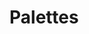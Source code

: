 # Palettes

<!-- Coolors Palette Widget -->
<script src="https://coolors.co/palette-widget/widget.js"></script>
<script data-id="020924744527540007">new CoolorsPaletteWidget("020924744527540007", ["bfb5af","ece2d0","d5b9b2","a26769","582c4d"]); </script>

<!-- Coolors Palette Widget -->
<script src="https://coolors.co/palette-widget/widget.js"></script>
<script data-id="015617484613912258">new CoolorsPaletteWidget("015617484613912258", ["d2ab99","bdbea9","8db38b","56876d","04724d"]); </script>

<!-- Coolors Palette Widget -->
<script src="https://coolors.co/palette-widget/widget.js"></script>
<script data-id="02819976702446446">new CoolorsPaletteWidget("02819976702446446", ["eef0f2","c6c7c4","a2999e","846a6a","353b3c"]); </script>


<!-- Coolors Palette Widget -->
<script src="https://coolors.co/palette-widget/widget.js"></script>
<script data-id="08203106486675811">new CoolorsPaletteWidget("08203106486675811", ["ecba82","81c14b","2e933c","297045","204e4a"]); </script>

<!-- Coolors Palette Widget -->
<script src="https://coolors.co/palette-widget/widget.js"></script>
<script data-id="02071338941318701">new CoolorsPaletteWidget("02071338941318701", ["ccd7c5","efd2cb","c7a27c","d65780","ee9480"]); </script>

